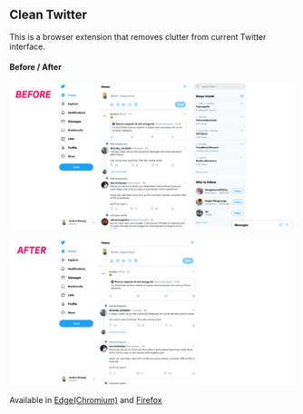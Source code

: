 ## Clean Twitter

This is a browser extension that removes clutter from current Twitter interface.

#### Before / After

![Screenshot-Before](https://github.com/ostoh/clean-twitter/blob/master/screenshot-before.png?raw=true)

![Screenshot-After](https://github.com/ostoh/clean-twitter/blob/master/screenshot-after.png?raw=true)

Available in [Edge(Chromium)](https://microsoftedge.microsoft.com/addons/detail/clean-twitter/blloahkcjnlhdcpmcigbjpnnamifaddl?hl=en-GB) and [Firefox](https://addons.mozilla.org/en-GB/firefox/addon/clean-twitter/)

